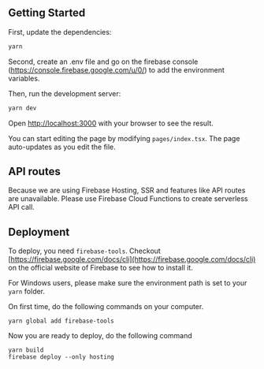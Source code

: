 ## Getting Started
First, update the dependencies:
```bash
yarn
```

Second, create an .env file and go on the firebase console (https://console.firebase.google.com/u/0/) to add the environment variables.

Then, run the development server:

```bash
yarn dev
```

Open [http://localhost:3000](http://localhost:3000) with your browser to see the result.

You can start editing the page by modifying `pages/index.tsx`. The page auto-updates as you edit the file.

## API routes

Because we are using Firebase Hosting, SSR and features like API routes are unavailable. Please use Firebase Cloud Functions to create serverless API call.

## Deployment

To deploy, you need `firebase-tools`. Checkout [https://firebase.google.com/docs/cli](https://firebase.google.com/docs/cli) on the official website of Firebase to see how to install it.

For Windows users, please make sure the environment path is set to your `yarn` folder.

On first time, do the following commands on your computer.
```
yarn global add firebase-tools
```

Now you are ready to deploy, do the following command
```
yarn build
firebase deploy --only hosting
```
